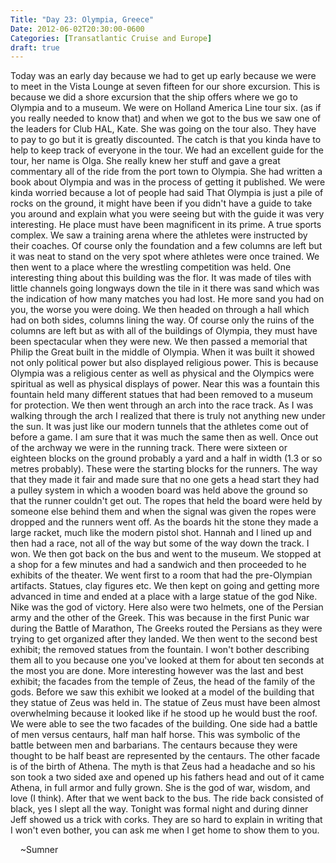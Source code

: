 ```yaml
---
Title: "Day 23: Olympia, Greece"
Date: 2012-06-02T20:30:00-0600
Categories: [Transatlantic Cruise and Europe]
draft: true
---
```


Today was an early day because we had to get up early because we were to
meet in the Vista Lounge at seven fifteen for our shore excursion. This
is because we did a shore excursion that the ship offers where we go to
Olympia and to a museum. We were on Holland America Line tour six. (as
if you really needed to know that) and when we got to the bus we saw one
of the leaders for Club HAL, Kate. She was going on the tour also. They
have to pay to go but it is greatly discounted. The catch is that you
kinda have to help to keep track of everyone in the tour. We had an
excellent guide for the tour, her name is Olga. She really knew her
stuff and gave a great commentary all of the ride from the port town to
Olympia. She had written a book about Olympia and was in the process of
getting it published. We were kinda worried because a lot of people had
said That Olympia is just a pile of rocks on the ground, it might have
been if you didn't have a guide to take you around and explain what you
were seeing but with the guide it was very interesting. He place must
have been magnificent in its prime. A true sports complex. We saw a
training arena where the athletes were instructed by their coaches. Of
course only the foundation and a few columns are left but it was neat to
stand on the very spot where athletes were once trained. We then went to
a place where the wrestling competition was held. One interesting thing
about this building was the flor. It was made of tiles with little
channels going longways down the tile in it there was sand which was the
indication of how many matches you had lost. He more sand you had on
you, the worse you were doing. We then headed on through a hall which
had on both sides, columns lining the way. Of course only the ruins of
the columns are left but as with all of the buildings of Olympia, they
must have been spectacular when they were new. We then passed a memorial
that Philip the Great built in the middle of Olympia. When it was built
it showed not only political power but also displayed religious power.
This is because Olympia was a religious center as well as physical and
the Olympics were spiritual as well as physical displays of power. Near
this was a fountain this fountain held many different statues that had
been removed to a museum for protection. We then went through an arch
into the race track. As I was walking through the arch I realized that
there is truly not anything new under the sun. It was just like our
modern tunnels that the athletes come out of before a game. I am sure
that it was much the same then as well. Once out of the archway we were
in the running track. There were sixteen or eighteen blocks on the
ground probably a yard and a half in width (1.3 or so metres probably).
These were the starting blocks for the runners. The way that they made
it fair and made sure that no one gets a head start they had a pulley
system in which a wooden board was held above the ground so that the
runner couldn't get out. The ropes that held the board were held by
someone else behind them and when the signal was given the ropes were
dropped and the runners went off. As the boards hit the stone they made
a large racket, much like the modern pistol shot. Hannah and I lined up
and then had a race, not all of the way but some of the way down the
track. I won. We then got back on the bus and went to the museum. We
stopped at a shop for a few minutes and had a sandwich and then
proceeded to he exhibits of the theater. We went first to a room that
had the pre-Olympian artifacts. Statues, clay figures etc. We then kept
on going and getting more advanced in time and ended at a place with a
large statue of the god Nike. Nike was the god of victory. Here also
were two helmets, one of the Persian army and the other of the Greek.
This was because in the first Punic war during the Battle of Marathon,
The Greeks routed the Persians as they were trying to get organized
after they landed. We then went to the second best exhibit; the removed
statues from the fountain. I won't bother describing them all to you
because one you've looked at them for about ten seconds at the most you
are done. More interesting however was the last and best exhibit; the
facades from the temple of Zeus, the head of the family of the gods.
Before we saw this exhibit we looked at a model of the building that
they statue of Zeus was held in. The statue of Zeus must have been
almost overwhelming because it looked like if he stood up he would bust
the roof. We were able to see the two facades of the building. One side
had a battle of men versus centaurs, half man half horse. This was
symbolic of the battle between men and barbarians. The centaurs because
they were thought to be half beast are represented by the centaurs. The
other facade is of the birth of Athena. The myth is that Zeus had a
headache and so his son took a two sided axe and opened up his fathers
head and out of it came Athena, in full armor and fully grown. She is
the god of war, wisdom, and love (I think). After that we went back to
the bus. The ride back consisted of black, yes I slept all the way.
Tonight was formal night and during dinner Jeff showed us a trick with
corks. They are so hard to explain in writing that I won't even bother,
you can ask me when I get home to show them to you.

    \~Sumner
